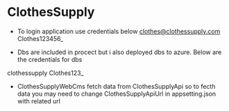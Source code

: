 # ClothesSupply
- To login application use credentials below
clothes@clothessupply.com
Clothes123456_

- Dbs are included in procect but i also deployed dbs to azure. Below are the credentials for dbs

clothessupply
Clothes123_

- ClothesSupplyWebCms fetch data from ClothesSupplyApi so to fecth data you may need to change ClothesSupplyApiUrl in appsetting.json with related url
